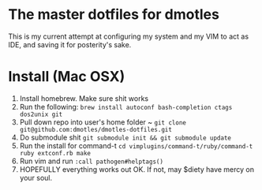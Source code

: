 # The master dotfiles for dmotles
This is my current attempt at configuring my system and my VIM to act as IDE, and saving it for posterity's sake.

# Install (Mac OSX)
1. Install homebrew. Make sure shit works
2. Run the following:
    `brew install autoconf bash-completion ctags dos2unix git`
3. Pull down repo into user's home folder ~
    `git clone git@github.com:dmotles/dmotles-dotfiles.git`
4. Do submodule shit
    `git submodule init && git submodule update`
5. Run the install for command-t
    `cd vimplugins/command-t/ruby/command-t
    ruby extconf.rb
    make`
6. Run vim and run `:call pathogen#helptags()`
7. HOPEFULLY everything works out OK. If not, may $diety have mercy on your soul.
